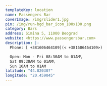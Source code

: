```yaml
---
templateKey: location
name: Passengers Bar
coverImage: /img/slider1.jpg
pin: /img/run-bgd_bar_icon_100x100.png
category: Bars
address: Simina 5, 11000 Beograd
website: <https://www.passengersbar.com>
description: |-
  Phone: [ +381606464109](< +381606464109>)

  Open: Mon - Fri 08:30AM to 01AM\
  Sat 09:30AM to 01AM\
  Sun 10AM to 01AM
latitude: "44.820307"
longitude: "20.459045"
---
```

